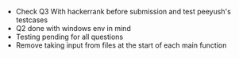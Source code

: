 - Check Q3 With hackerrank before submission and test peeyush's testcases  
- Q2 done with windows env in mind    
- Testing pending for all questions  
- Remove taking input from files at the start of each main function  